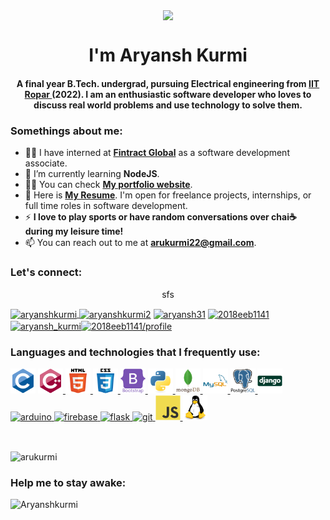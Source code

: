 
<p align="center"> <img align="center" src="https://media.giphy.com/media/26xBwdIuRJiAIqHwA/giphy.gif" width="100px" ></p>

<h1 align="center">I'm Aryansh Kurmi</h1>
<h4 align="center">A final year B.Tech. undergrad, pursuing Electrical engineering from <a href="https://www.iitrpr.ac.in/"> IIT Ropar </a>(2022). I am an enthusiastic software developer who loves to discuss real world problems and use technology to solve them. </h4>


<h3 align="left">Somethings about me:</h3>

- 👨‍💻 I have interned at **[Fintract Global](https://www.fintract.co.uk/)** as a software development associate.
- 🌱 I’m currently learning **NodeJS**.
- 👨‍💻 You can check **[My portfolio website](https://arukurmi.github.io/aryansite/)**.
- 📄 Here is **[My Resume](https://drive.google.com/file/d/1uYRD9x1TmDJFjyHb06ab66wrhcccOWLv/view?usp=sharing)**. I'm open for freelance projects, internships, or full time roles in software development.
- ⚡ **I love to play sports or have random conversations over chai☕ during my leisure time!**
- 📫 You can reach out to me at **arukurmi22@gmail.com**.

<h3 align="left">Let's connect:</h3>

<p align="center">sfs

<a href="https://linkedin.com/in/aryanshkurmi" target="blank"> <img align="center" src="https://raw.githubusercontent.com/rahuldkjain/github-profile-readme-generator/master/src/images/icons/Social/linked-in-alt.svg" alt="aryanshkurmi" height="30" width="40" />
</a> <a href="https://twitter.com/aryanshkurmi2" target="blank"><img align="center" src="https://raw.githubusercontent.com/rahuldkjain/github-profile-readme-generator/master/src/images/icons/Social/twitter.svg" alt="aryanshkurmi2" height="30" width="40" /></a> <a href="https://www.codechef.com/users/aryansh31" target="blank"><img align="center" src="https://cdn.jsdelivr.net/npm/simple-icons@3.1.0/icons/codechef.svg" alt="aryansh31" height="30" width="40" /></a> <a href="https://www.leetcode.com/2018eeb1141" target="blank"><img align="center" src="https://raw.githubusercontent.com/rahuldkjain/github-profile-readme-generator/master/src/images/icons/Social/leet-code.svg" alt="2018eeb1141" height="30" width="40" /></a><a href="https://www.hackerrank.com/aryansh_kurmi" target="blank"><img align="center" src="https://raw.githubusercontent.com/rahuldkjain/github-profile-readme-generator/master/src/images/icons/Social/hackerrank.svg" alt="aryansh_kurmi" height="30" width="40" /></a><a href="https://auth.geeksforgeeks.org/user/2018eeb1141/profile" target="blank"><img align="center" src="https://raw.githubusercontent.com/rahuldkjain/github-profile-readme-generator/master/src/images/icons/Social/geeks-for-geeks.svg" alt="2018eeb1141/profile" height="30" width="40" /></a>

</p>

<h3 align="left">Languages and technologies that I frequently use:</h3>

<p align="left"> 

  <a href="https://www.cprogramming.com/" target="_blank" rel="noreferrer"><img src="https://raw.githubusercontent.com/devicons/devicon/master/icons/c/c-original.svg" alt="c" width="40" height="40"/></a> <a href="https://www.w3schools.com/cpp/" target="_blank" rel="noreferrer"> <img src="https://raw.githubusercontent.com/devicons/devicon/master/icons/cplusplus/cplusplus-original.svg" alt="cplusplus" width="40" height="40"/> </a> 
<a href="https://www.w3.org/html/" target="_blank" rel="noreferrer"> <img src="https://raw.githubusercontent.com/devicons/devicon/master/icons/html5/html5-original-wordmark.svg" alt="html5" width="40" height="40"/> </a> <a href="https://www.w3schools.com/css/" target="_blank" rel="noreferrer"> <img src="https://raw.githubusercontent.com/devicons/devicon/master/icons/css3/css3-original-wordmark.svg" alt="css3" width="40" height="40"/> </a> <a href="https://getbootstrap.com" target="_blank" rel="noreferrer"> <img src="https://raw.githubusercontent.com/devicons/devicon/master/icons/bootstrap/bootstrap-plain-wordmark.svg" alt="bootstrap" width="40" height="40"/> </a>
<a href="https://www.python.org" target="_blank" rel="noreferrer"> <img src="https://raw.githubusercontent.com/devicons/devicon/master/icons/python/python-original.svg" alt="python" width="40" height="40"/> </a>   <a href="https://www.mongodb.com/" target="_blank" rel="noreferrer"> <img src="https://raw.githubusercontent.com/devicons/devicon/master/icons/mongodb/mongodb-original-wordmark.svg" alt="mongodb" width="40" height="40"/> </a> <a href="https://www.mysql.com/" target="_blank" rel="noreferrer"> <img src="https://raw.githubusercontent.com/devicons/devicon/master/icons/mysql/mysql-original-wordmark.svg" alt="mysql" width="40" height="40"/> </a> <a href="https://www.postgresql.org" target="_blank" rel="noreferrer"> <img src="https://raw.githubusercontent.com/devicons/devicon/master/icons/postgresql/postgresql-original-wordmark.svg" alt="postgresql" width="40" height="40"/> </a> <a href="https://www.djangoproject.com/" target="_blank" rel="noreferrer"> <img src="https://raw.githubusercontent.com/devicons/devicon/master/icons/django/django-original.svg" alt="django" width="40" height="40"/> </a>  <a href="https://www.arduino.cc/" target="_blank" rel="noreferrer"> <img src="https://cdn.worldvectorlogo.com/logos/arduino-1.svg" alt="arduino" width="40" height="40"/> </a>   <a href="https://firebase.google.com/" target="_blank" rel="noreferrer"> <img src="https://www.vectorlogo.zone/logos/firebase/firebase-icon.svg" alt="firebase" width="40" height="40"/> </a> <a href="https://flask.palletsprojects.com/" target="_blank" rel="noreferrer"> <img src="https://www.vectorlogo.zone/logos/pocoo_flask/pocoo_flask-icon.svg" alt="flask" width="40" height="40"/> </a> <a href="https://git-scm.com/" target="_blank" rel="noreferrer"> <img src="https://www.vectorlogo.zone/logos/git-scm/git-scm-icon.svg" alt="git" width="40" height="40"/> </a> <a href="https://developer.mozilla.org/en-US/docs/Web/JavaScript" target="_blank" rel="noreferrer"> <img src="https://raw.githubusercontent.com/devicons/devicon/master/icons/javascript/javascript-original.svg" alt="javascript" width="40" height="40"/> </a>  <a href="https://www.linux.org/" target="_blank" rel="noreferrer"> <img src="https://raw.githubusercontent.com/devicons/devicon/master/icons/linux/linux-original.svg" alt="linux" width="40" height="40"/> </a> 
<br>
</p>
<br>
<p><img align="center" src="https://github-readme-stats.vercel.app/api/top-langs?username=arukurmi&show_icons=true&theme=dark&cache_seconds=1800&locale=en&layout=compact" alt="arukurmi" /></p>
<h3 align="left">Help me to stay awake:</h3>
<p><a href="https://www.buymeacoffee.com/Aryanshkurmi"> <img align="left" src="https://cdn.buymeacoffee.com/buttons/v2/default-yellow.png" height="50" width="210" alt="Aryanshkurmi" /></a></p>



